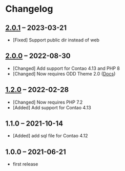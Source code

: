 # Changelog

[//]: <> (
Types of changes
    Added for new features.
    Changed for changes in existing functionality.
    Deprecated for soon-to-be removed features.
    Removed for now removed features.
    Fixed for any bug fixes.
    Security in case of vulnerabilities.
)

## [2.0.1](https://github.com/contao-themes-net/odd-isotope-bundle/tree/2.0.1) – 2023-03-21

- [Fixed] Support public dir instead of web

## [2.0.0](https://github.com/contao-themes-net/odd-isotope-bundle/tree/2.0.0) – 2022-08-30

- [Changed] Add support for Contao 4.13 and PHP 8
- [Changed] Now requires ODD Theme 2.0 ([Docs](https://pdir.de/docs/de/contao/themes/odd/update/#update-von-version-1x-zu-2x))

## [1.2.0](https://github.com/contao-themes-net/odd-isotope-bundle/tree/1.2.0) – 2022-02-28

- [Changed] Now requires PHP 7.2
- [Added] Add support for Contao 4.13

## 1.1.0 – 2021-10-14

- [Added] add sql file for Contao 4.12

## 1.0.0 – 2021-06-21

- first release
